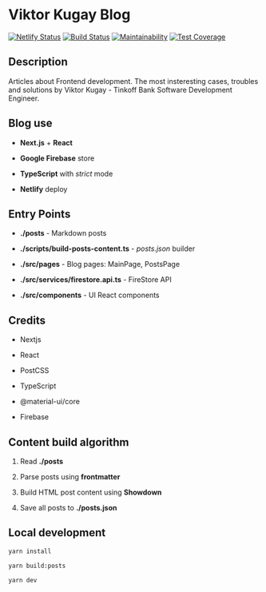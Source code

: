 # Viktor Kugay Blog

[![Netlify Status](https://api.netlify.com/api/v1/badges/01c06e55-e877-4054-8677-9a76221070bc/deploy-status)](https://app.netlify.com/sites/nervous-hamilton-710e37/deploys)
[![Build Status](https://app.travis-ci.com/ViktorKugay/frontend-blog.svg?branch=main)](https://app.travis-ci.com/ViktorKugay/frontend-blog)
[![Maintainability](https://api.codeclimate.com/v1/badges/96ddd21bbab2f0d7b852/maintainability)](https://codeclimate.com/github/ViktorKugay/frontend-blog/maintainability)
[![Test Coverage](https://api.codeclimate.com/v1/badges/96ddd21bbab2f0d7b852/test_coverage)](https://codeclimate.com/github/ViktorKugay/frontend-blog/test_coverage)

## Description

Articles about Frontend development. The most insteresting cases, troubles and solutions by Viktor Kugay - Tinkoff Bank Software Development Engineer.

## Blog use

- **Next.js** + **React**

- **Google Firebase** store

- **TypeScript** with _strict_ mode

- **Netlify** deploy

## Entry Points

- **./posts** - Markdown posts

- **./scripts/build-posts-content.ts** - _posts.json_ builder

- **./src/pages** - Blog pages: MainPage, PostsPage

- **./src/services/firestore.api.ts** - FireStore API

- **./src/components** - UI React components

## Credits

- Nextjs

- React

- PostCSS

- TypeScript

- @material-ui/core

- Firebase

## Content build algorithm

1. Read **./posts**

2. Parse posts using **frontmatter**

3. Build HTML post content using **Showdown**

4. Save all posts to **./posts.json**

## Local development

```bash
yarn install

yarn build:posts

yarn dev
```
